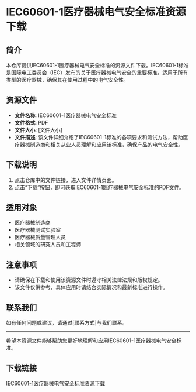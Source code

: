 # IEC60601-1医疗器械电气安全标准资源下载

## 简介
本仓库提供IEC60601-1医疗器械电气安全标准的资源文件下载。IEC60601-1标准是国际电工委员会（IEC）发布的关于医疗器械电气安全的重要标准，适用于所有类型的医疗器械，确保其在使用过程中的电气安全性。

## 资源文件
- **文件名称**: IEC60601-1医疗器械电气安全标准
- **文件格式**: PDF
- **文件大小**: [文件大小]
- **文件描述**: 该文件详细介绍了IEC60601-1标准的各项要求和测试方法，帮助医疗器械制造商和相关从业人员理解和应用该标准，确保产品的电气安全性。

## 下载说明
1. 点击仓库中的文件链接，进入文件详情页面。
2. 点击“下载”按钮，即可获取IEC60601-1医疗器械电气安全标准的PDF文件。

## 适用对象
- 医疗器械制造商
- 医疗器械测试实验室
- 医疗器械质量管理人员
- 相关领域的研究人员和工程师

## 注意事项
- 请确保在下载和使用该资源文件时遵守相关法律法规和版权规定。
- 该文件仅供参考，具体应用时请结合实际情况和最新标准进行操作。

## 联系我们
如有任何问题或建议，请通过[联系方式]与我们联系。

---

希望本资源文件能够帮助您更好地理解和应用IEC60601-1医疗器械电气安全标准。

## 下载链接

[IEC60601-1医疗器械电气安全标准资源下载](https://pan.quark.cn/s/d452f2cce0ad)